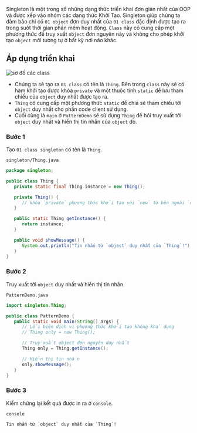 Singleton là một trong số những dạng thức triển khai đơn giản nhất của OOP và được xếp vào nhóm các dạng thức Khởi Tạo. Singleton giúp chúng ta đảm bảo chỉ có `01 object` đơn duy nhất của `01 class` đặc định được tạo ra trong suốt thời gian phần mềm hoạt động. `Class` này có cung cấp một phương thức để truy xuất `object` đơn nguyên này và không cho phép khởi tạo `object` mới tương tự ở bất kỳ nơi nào khác.

## Áp dụng triển khai

 ![sơ đồ các class](https://images.viblo.asia/734fb702-73c2-414a-a883-5cc2ce329fda.png)

- Chúng ta sẽ tạo ra `01 class` có tên là `Thing`. Bên trong `class` này sẽ có hàm khởi tạo được khóa `private` và một thuộc tính `static` để lưu tham chiếu của `object` duy nhất được tạo ra.
- `Thing` có cung cấp một phương thức `static` để chia sẻ tham chiếu tới `object` duy nhất cho phần code client sử dụng.
- Cuối cùng là `main` ở `PatternDemo` sẽ sử dụng `Thing` để hỏi truy xuất tới `object` duy nhất và hiển thị tin nhắn của `object` đó.

### Bước 1

Tạo `01 class singleton` có tên là `Thing`.

`singleton/Thing.java`
```java
package singleton;

public class Thing {
   private static final Thing instance = new Thing();

   private Thing() {
      // khóa `private` phương thức khởi tạo với `new` từ bên ngoài `class`
   }

   public static Thing getInstance() {
      return instance;
   }

   public void showMessage() {
      System.out.println("Tin nhắn từ `object` duy nhất của `Thing`!");
   }
}
```

### Bước 2

Truy xuất tới `object` duy nhất và hiển thị tin nhắn.

`PatternDemo.java`
```java
import singleton.Thing;

public class PatternDemo {
   public static void main(String[] args) {
      // Lỗi biên dịch vì phương thức khởi tạo không khả dụng
      // Thing only = new Thing();

      // Truy xuất object đơn nguyên duy nhất
      Thing only = Thing.getInstance();

      // Hiển thị tin nhắn
      only.showMessage();
   }
}
```

### Bước 3

Kiểm chứng lại kết quả được in ra ở `console`.

`console`
```
Tin nhắn từ `object` duy nhất của `Thing`!
```